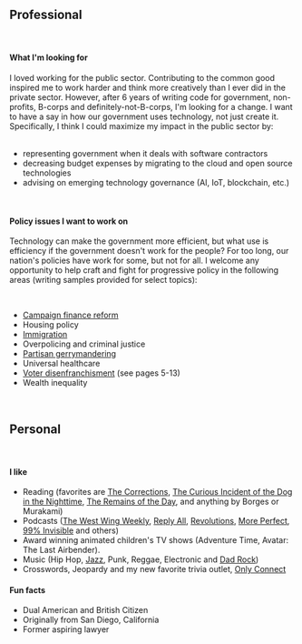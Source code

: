## Professional
<br>

#### What I'm looking for
I loved working for the public sector. Contributing to the common good inspired me to work harder and think more creatively than I ever did in the private sector. However, after 6 years of writing code for government, non-profits, B-corps and definitely-not-B-corps, I'm looking for a change. I want to have a say in how our government uses technology, not just create it. Specifically, I think I could maximize my impact in the public sector by:
<br><br>
- representing government when it deals with software contractors
- decreasing budget expenses by migrating to the cloud and open source technologies
- advising on emerging technology governance (AI, IoT, blockchain, etc.)
<br>


#### Policy issues I want to work on

Technology can make the government more efficient, but what use is efficiency if the government doesn't work for the people? For too long, our nation's policies have work for some, but not for all. I welcome any opportunity to help craft and fight for progressive policy in the following areas (writing samples provided for select topics):

<br>

- [Campaign finance reform](/documents/AmendmentXXVIII_CampaignFinance.docx)
- Housing policy
- [Immigration](/documents/AsylumImmigration_PolicyPerspective.docx)
- Overpolicing and criminal justice
- [Partisan gerrymandering](/documents/AmendmentXXIX_PartisanGerrymandering.docx)
- Universal healthcare
- [Voter disenfranchisment](/documents/ThePeoplesCheck_VotingRightsAndExecutiveAbuse.docx) (see pages 5-13)
- Wealth inequality

<br>

## Personal
<br>

#### I like
- Reading (favorites are [The Corrections](https://en.wikipedia.org/wiki/The_Corrections), [The Curious Incident of the Dog in the Nighttime](https://en.wikipedia.org/wiki/The_Curious_Incident_of_the_Dog_in_the_Night-Time), [The Remains of the Day](https://en.wikipedia.org/wiki/The_Remains_of_the_Day), and anything by Borges or Murakami)
- Podcasts ([The West Wing Weekly](http://thewestwingweekly.com/), [Reply All](https://gimletmedia.com/shows/reply-all), [Revolutions](https://thehistoryofrome.typepad.com/revolutions_podcast/), [More Perfect](https://www.wnycstudios.org/podcasts/radiolabmoreperfect), [99% Invisible](https://99percentinvisible.org/episodes/) and others)
- Award winning animated children's TV shows (Adventure Time, Avatar: The Last Airbender).
- Music (Hip Hop, [Jazz](https://www.youtube.com/watch?v=bRinfAmd3aY), Punk, Reggae, Electronic and [Dad Rock](https://www.youtube.com/watch?v=oEHBTjIYejE))
- Crosswords, Jeopardy and my new favorite trivia outlet, [Only Connect](https://www.youtube.com/watch?v=eIayorc4amA)

#### Fun facts

- Dual American and British Citizen
- Originally from San Diego, California
- Former aspiring lawyer